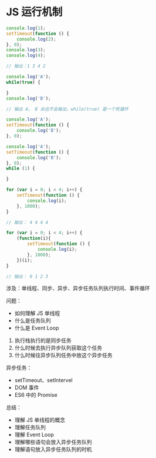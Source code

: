 # JS 运行机制

```js
console.log(1);
setTimeout(function () {
    console.log(2);
}, 0);
console.log(3);
console.log(4);

// 输出：1 3 4 2
```

```js
console.log('A');
while(true) {

}
console.log('B');

// 输出 A， B 永远不会输出，while(true) 是一个死循环
```

```js
console.log('A');
setTimeout(function () {
    console.log('B');
}, 0);
```

```js
console.log('A');
setTimeout(function () {
    console.log('B');
}, 0);
while (1) {

}
```

```js
for (var i = 0; i < 4; i++) {
    setTimeout(function () {
        console.log(i);
    }, 1000);
}

// 输出： 4 4 4 4

for (var i = 0; i < 4; i++) {
    (function(i){
        setTimeout(function () {
            console.log(i);
        }, 1000);
    })(i);
}

// 输出： 0 1 2 3
```

涉及：单线程、同步、异步、异步任务队列执行时间、事件循环

问题：

- 如何理解 JS 单线程
- 什么是任务队列
- 什么是 Event Loop

1. 执行栈执行的是同步任务
2. 什么时候去执行异步队列获取这个任务
3. 什么时候往异步队列任务中放这个异步任务

异步任务：

- setTimeout、setIntervel
- DOM 事件
- ES6 中的 Promise

总结：

- 理解 JS 单线程的概念
- 理解任务队列
- 理解 Event Loop
- 理解哪些语句会放入异步任务队列
- 理解语句放入异步任务队列的时机
